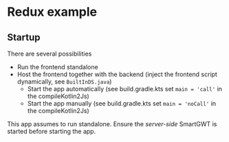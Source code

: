 # Redux example

## Startup

There are several possibilities

- Run the frontend standalone
- Host the frontend together with the backend (inject the frontend script dynamically, see `BuiltInDS.java`)
    - Start the app automatically (see build.gradle.kts set `main = 'call'` in the compileKotlin2Js)
    - Start the app manually (see build.gradle.kts set `main = 'noCall'` in the compileKotlin2Js)

This app assumes to run standalone. Ensure the _server-side_ SmartGWT is started before starting the app.

 